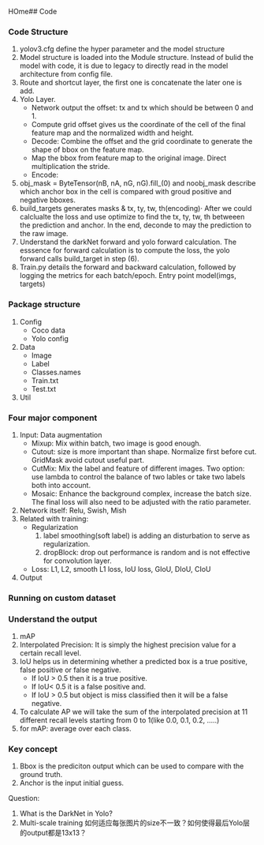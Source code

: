 HOme## Code 
### Code Structure
1. yolov3.cfg define the hyper parameter and the model structure
2. Model structure is loaded into the Module structure. Instead of bulid the model with code, it is due to legacy to directly read in the model architecture from config file. 
3. Route and shortcut layer, the first one is concatenate the later one is add.
4. Yolo Layer. 
	- Network output the offset: tx and tx which should be between 0 and 1. 
	- Compute grid offset gives us the coordinate of the cell of the final feature map and the normalized width and height. 
	- Decode: Combine the offset and the grid coordinate to generate the shape of bbox on the feature map.
	- Map the bbox from feature map to the original image. Direct multiplication the stride. 
	- Encode: 
5. obj_mask = ByteTensor(nB, nA, nG, nG).fill_(0) and noobj_mask describe which anchor box in the cell is compared with groud positive and negative bboxes.
6. build_targets generates masks & tx, ty, tw, th(encoding)· After we could calclualte the loss and use optimize to find the tx, ty, tw, th betweeen the prediction and anchor. In the end, deconde to may the prediction to the raw image.  
7. Understand the darkNet forward and yolo forward calculation. The esssence for forward calculation is to compute the loss, the yolo forward calls build_target in step (6).
8. Train.py details the forward and backward calculation, followed by logging the metrics for each batch/epoch. Entry point model(imgs, targets)

### Package structure
1. Config
	- Coco data
	- Yolo config
2. Data
	- Image
	- Label
	- Classes.names
	- Train.txt
	- Test.txt
3. Util


### Four major component
1. Input: Data augmentation
	- Mixup: Mix within batch, two image is good enough. 
	- Cutout: size is more important than shape. Normalize first before cut. GridMask avoid cutout useful part. 
	- CutMix: Mix the label and feature of different images. Two option: use lambda to control the balance of two lables or take two labels both into account. 
	- Mosaic: Enhance the background complex, increase the batch size. The final loss will also need to be adjusted with the ratio parameter. 
2. Network itself: Relu, Swish, Mish
3. Related with training: 
	- Regularization
		1. label smoothing(soft label) is adding an disturbation to serve as regularization. 
		2. dropBlock: drop out performance is random and is not effective for convolution layer. 
	- Loss: L1, L2, smooth L1 loss, IoU loss, GIoU, DIoU, CIoU
4. Output

### Running on custom dataset


### Understand the output
1. mAP
2. Interpolated Precision: It is simply the highest precision value for a certain recall level. 
3. IoU helps us in determining whether a predicted box is a true positive, false positive or false negative.
	- If IoU > 0.5 then it is a true positive.
	- If IoU< 0.5 it is a false positive and.
	- If IoU > 0.5 but object is miss classified then it will be a false negative.
4. To calculate AP we will take the sum of the interpolated precision at 11 different recall levels starting from 0 to 1(like 0.0, 0.1, 0.2, …..)
5. for mAP: average over each class.


### Key concept
1. Bbox is the prediciton output which can be used to compare with the ground truth. 
2. Anchor is the input initial guess. 


Question: 
1. What is the DarkNet in Yolo?
2. Multi-scale training 如何适应每张图片的size不一致？如何使得最后Yolo层的output都是13x13？






